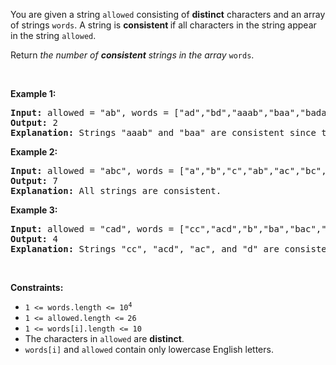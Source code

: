 You are given a string <code>allowed</code> consisting of <strong>distinct</strong> characters and an array of strings <code>words</code>. A string is <strong>consistent </strong>if all characters in the string appear in the string <code>allowed</code>.</p>

<p>Return<em> the number of <strong>consistent</strong> strings in the array </em><code>words</code>.</p>

<p>&nbsp;</p>
<p><strong class="example">Example 1:</strong></p>

<pre><strong>Input:</strong> allowed = "ab", words = ["ad","bd","aaab","baa","badab"]
<strong>Output:</strong> 2
<strong>Explanation:</strong> Strings "aaab" and "baa" are consistent since they only contain characters 'a' and 'b'.
</pre>

<p><strong class="example">Example 2:</strong></p>

<pre><strong>Input:</strong> allowed = "abc", words = ["a","b","c","ab","ac","bc","abc"]
<strong>Output:</strong> 7
<strong>Explanation:</strong> All strings are consistent.
</pre>

<p><strong class="example">Example 3:</strong></p>

<pre><strong>Input:</strong> allowed = "cad", words = ["cc","acd","b","ba","bac","bad","ac","d"]
<strong>Output:</strong> 4
<strong>Explanation:</strong> Strings "cc", "acd", "ac", and "d" are consistent.
</pre>

<p>&nbsp;</p>
<p><strong>Constraints:</strong></p>

<ul>
	<li><code>1 &lt;= words.length &lt;= 10<sup>4</sup></code></li>
	<li><code>1 &lt;= allowed.length &lt;=<sup> </sup>26</code></li>
	<li><code>1 &lt;= words[i].length &lt;= 10</code></li>
	<li>The characters in <code>allowed</code> are <strong>distinct</strong>.</li>
	<li><code>words[i]</code> and <code>allowed</code> contain only lowercase English letters.</li>
</ul>
</div></div><div class="px-5 py-3 pt-[38px]"><div class="flex h-full flex-wrap items-center"><div class="mr-4 flex items-center space-x-2.5">
